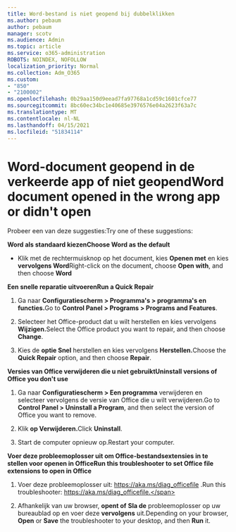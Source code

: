 ```yaml
---
title: Word-bestand is niet geopend bij dubbelklikken
ms.author: pebaum
author: pebaum
manager: scotv
ms.audience: Admin
ms.topic: article
ms.service: o365-administration
ROBOTS: NOINDEX, NOFOLLOW
localization_priority: Normal
ms.collection: Adm_O365
ms.custom:
- "850"
- "2100002"
ms.openlocfilehash: 0b29aa150d9eead7fa97768a1cd59c1601cfce77
ms.sourcegitcommit: 8bc60ec34bc1e40685e3976576e04a2623f63a7c
ms.translationtype: MT
ms.contentlocale: nl-NL
ms.lasthandoff: 04/15/2021
ms.locfileid: "51834114"
---
```

# <a name="word-document-opened-in-the-wrong-app-or-didnt-open"></a><span data-ttu-id="9913f-102">Word-document geopend in de verkeerde app of niet geopend</span><span class="sxs-lookup"><span data-stu-id="9913f-102">Word document opened in the wrong app or didn't open</span></span>

<span data-ttu-id="9913f-103">Probeer een van deze suggesties:</span><span class="sxs-lookup"><span data-stu-id="9913f-103">Try one of these suggestions:</span></span>

<span data-ttu-id="9913f-104">**Word als standaard kiezen**</span><span class="sxs-lookup"><span data-stu-id="9913f-104">**Choose Word as the default**</span></span>

- <span data-ttu-id="9913f-105">Klik met de rechtermuisknop op het document, kies **Openen met** en kies **vervolgens Word**</span><span class="sxs-lookup"><span data-stu-id="9913f-105">Right-click on the document, choose **Open with**, and then choose **Word**</span></span>

<span data-ttu-id="9913f-106">**Een snelle reparatie uitvoeren**</span><span class="sxs-lookup"><span data-stu-id="9913f-106">**Run a Quick Repair**</span></span>

1. <span data-ttu-id="9913f-107">Ga naar **Configuratiescherm > Programma's > programma's en functies.**</span><span class="sxs-lookup"><span data-stu-id="9913f-107">Go to **Control Panel > Programs > Programs and Features**.</span></span>

2. <span data-ttu-id="9913f-108">Selecteer het Office-product dat u wilt herstellen en kies vervolgens **Wijzigen.**</span><span class="sxs-lookup"><span data-stu-id="9913f-108">Select the Office product you want to repair, and then choose **Change**.</span></span>

3. <span data-ttu-id="9913f-109">Kies de **optie Snel** herstellen en kies vervolgens **Herstellen.**</span><span class="sxs-lookup"><span data-stu-id="9913f-109">Choose the **Quick Repair** option, and then choose **Repair**.</span></span>

<span data-ttu-id="9913f-110">**Versies van Office verwijderen die u niet gebruikt**</span><span class="sxs-lookup"><span data-stu-id="9913f-110">**Uninstall versions of Office you don't use**</span></span>

1. <span data-ttu-id="9913f-111">Ga naar **Configuratiescherm > Een programma** verwijderen en selecteer vervolgens de versie van Office die u wilt verwijderen.</span><span class="sxs-lookup"><span data-stu-id="9913f-111">Go to **Control Panel > Uninstall a Program**, and then select the version of Office you want to remove.</span></span>

2. <span data-ttu-id="9913f-112">Klik **op Verwijderen.**</span><span class="sxs-lookup"><span data-stu-id="9913f-112">Click **Uninstall**.</span></span>

3. <span data-ttu-id="9913f-113">Start de computer opnieuw op.</span><span class="sxs-lookup"><span data-stu-id="9913f-113">Restart your computer.</span></span>

<span data-ttu-id="9913f-114">**Voer deze probleemoplosser uit om Office-bestandsextensies in te stellen voor openen in Office**</span><span class="sxs-lookup"><span data-stu-id="9913f-114">**Run this troubleshooter to set Office file extensions to open in Office**</span></span>

1. <span data-ttu-id="9913f-115">Voer deze probleemoplosser uit: https://aka.ms/diag_officefile .</span><span class="sxs-lookup"><span data-stu-id="9913f-115">Run this troubleshooter: https://aka.ms/diag_officefile.</span></span>

2. <span data-ttu-id="9913f-116">Afhankelijk van uw browser, **opent of** **Sla de** probleemoplosser op uw bureaublad op en voer deze **vervolgens** uit.</span><span class="sxs-lookup"><span data-stu-id="9913f-116">Depending on your browser, **Open** or **Save** the troubleshooter to your desktop, and then **Run** it.</span></span>

